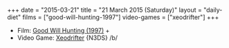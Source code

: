 +++
date = "2015-03-21"
title = "21 March 2015 (Saturday)"
layout = "daily-diet"
films = ["good-will-hunting-1997"]
video-games = ["xeodrifter"]
+++

<ul>
<li class="entry Film">Film: <a href="/films/good-will-hunting-1997">Good Will Hunting (1997)</a> +</li>
<li class="entry Video Game">Video Game: <a href="/video-games/xeodrifter">Xeodrifter</a> {N3DS} /b/</li>
</ul>